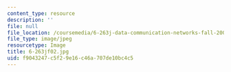 ```yaml
---
content_type: resource
description: ''
file: null
file_location: /coursemedia/6-263j-data-communication-networks-fall-2002/f9043247c5f29e16c46a707de10bc4c5_6-263jf02.jpg
file_type: image/jpeg
resourcetype: Image
title: 6-263jf02.jpg
uid: f9043247-c5f2-9e16-c46a-707de10bc4c5
---
```

